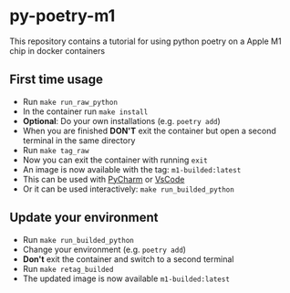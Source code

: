 # py-poetry-m1
This repository contains a tutorial for using python poetry on a Apple M1 chip in docker containers


## First time usage

- Run `make run_raw_python`
- In the container run `make install`
- __Optional__: Do your own installations (e.g. `poetry add`)
- When you are finished __DON'T__ exit the container but open a second terminal in the same directory
- Run `make tag_raw`
- Now you can exit the container with running `exit`
- An image is now available with the tag: `m1-builded:latest`
- This can be used with [PyCharm](https://www.jetbrains.com/help/pycharm/using-docker-as-a-remote-interpreter.html) or [VsCode](https://code.visualstudio.com/docs/remote/containers)
- Or it can be used interactively: `make run_builded_python`

## Update your environment

- Run `make run_builded_python`
- Change your environment (e.g. `poetry add`)
- __Don't__ exit the container and switch to a second terminal
- Run `make retag_builded` 
- The updated image is now available `m1-builded:latest`


